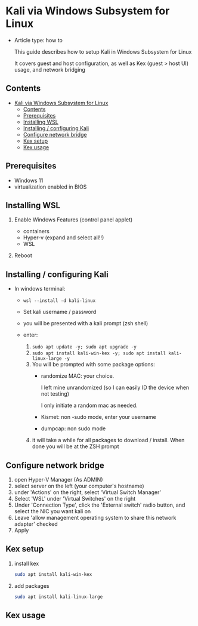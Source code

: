 # Kali via Windows Subsystem for Linux

- Article type: how to

    This guide describes how to setup Kali in Windows Subsystem for Linux

    It covers guest and host configuration, as well as Kex (guest > host UI) usage, and network bridging

## Contents

- [Kali via Windows Subsystem for Linux](#kali-via-windows-subsystem-for-linux)
  - [Contents](#contents)
  - [Prerequisites](#prerequisites)
  - [Installing WSL](#installing-wsl)
  - [Installing / configuring Kali](#installing--configuring-kali)
  - [Configure network bridge](#configure-network-bridge)
  - [Kex setup](#kex-setup)
  - [Kex usage](#kex-usage)

## Prerequisites

- Windows 11
- virtualization enabled in BIOS

## Installing WSL

1. Enable Windows Features (control panel applet)

    - containers
    - Hyper-v (expand and select all!!)
    - WSL

2. Reboot

## Installing / configuring Kali

- In windows terminal:

  - `wsl --install -d kali-linux`
  - Set kali username / password
  - you will be presented with a kali prompt (zsh shell)
  - enter:

    1. `sudo apt update -y; sudo apt upgrade -y`
    2. `sudo apt install kali-win-kex -y; sudo apt install kali-linux-large -y`
    3. You will be prompted with some package options:
        - randomize MAC: your choice.

            I left mine unrandomized (so I can easily ID the device when not testing)

            I only initiate a random mac as needed.

        - Kismet: non -sudo mode, enter your username
        - dumpcap: non sudo mode
    4. it will take a while for all packages to download / install. When done you will be at the ZSH prompt

## Configure network bridge

1. open Hyper-V Manager (As ADMIN)
2. select server on the left (your computer's hostname)
3. under 'Actions' on the right, select 'Virtual Switch Manager'
4. Select 'WSL' under 'Virtual Switches' on the right
5. Under 'Connection Type', click the 'External switch' radio button, and select the NIC you want kali on
6. Leave 'allow management operating system to share this network adapter' checked
7. Apply

## Kex setup

1. install kex

    ```bash
    sudo apt install kali-win-kex
    ```

2. add packages

    ```bash
    sudo apt install kali-linux-large
    ```

## Kex usage

